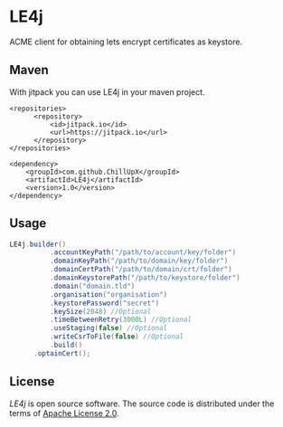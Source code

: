 # LE4j
ACME client for obtaining lets encrypt certificates as keystore.

## Maven
With jitpack you can use LE4j in your maven project.
```
<repositories>
      <repository>
          <id>jitpack.io</id>
          <url>https://jitpack.io</url>
      </repository>
</repositories>
```
```
<dependency>
    <groupId>com.github.ChillUpX</groupId>
    <artifactId>LE4j</artifactId>
    <version>1.0</version>
</dependency>
```

## Usage
``` Java
LE4j.builder()
          .accountKeyPath("/path/to/account/key/folder")
          .domainKeyPath("/path/to/domain/key/folder")
          .domainCertPath("/path/to/domain/crt/folder")
          .domainKeystorePath("/path/to/keystore/folder")
          .domain("domain.tld")
          .organisation("organisation")
          .keystorePassword("secret")
          .keySize(2048) //Optional
          .timeBetweenRetry(3000L) //Optional
          .useStaging(false) //Optional
          .writeCsrToFile(false) //Optional
          .build()
      .optainCert();
```

## License

_LE4j_ is open source software. The source code is distributed under the terms of [Apache License 2.0](http://www.apache.org/licenses/LICENSE-2.0).
